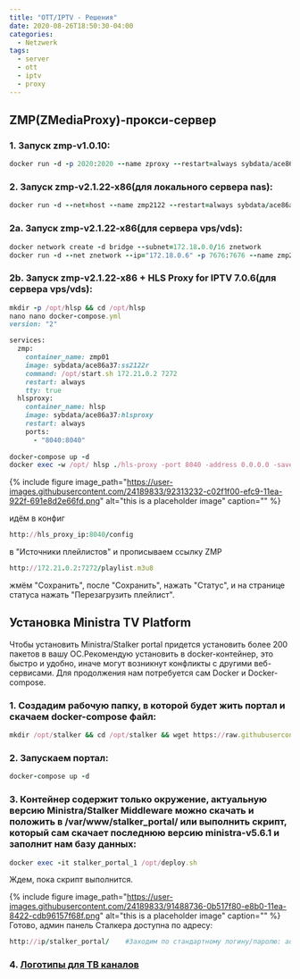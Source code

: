 ```yaml
---
title: "OTT/IPTV - Решения"
date: 2020-08-26T18:50:30-04:00
categories:
  - Netzwerk
tags:
  - server
  - ott
  - iptv
  - proxy
---
```


## ZMP(ZMediaProxy)-прокси-сервер

### 1. Запуск zmp-v1.0.10:
```ruby
docker run -d -p 2020:2020 --name zproxy --restart=always sybdata/ace86a37:zproxy 
```
### 2. Запуск zmp-v2.1.22-x86(для локального сервера nas):
```ruby
docker run -d --net=host --name zmp2122 --restart=always sybdata/ace86a37:ss2122r sh -c "/opt/start.sh 192.168.0.22 7272"
```
### 2a. Запуск zmp-v2.1.22-x86(для сервера vps/vds):
```ruby
docker network create -d bridge --subnet=172.18.0.0/16 znetwork
docker run -d --net znetwork --ip="172.18.0.6" -p 7676:7676 --name zmp2122 --restart=always sybdata/ace86a37:ss2122r sh -c "/opt/start.sh 172.18.0.6 7676"
```
### 2b. Запуск zmp-v2.1.22-x86 + HLS Proxy for IPTV 7.0.6(для сервера vps/vds):
```ruby
mkdir -p /opt/hlsp && cd /opt/hlsp
nano nano docker-compose.yml
version: "2"

services:
  zmp:
    container_name: zmp01
    image: sybdata/ace86a37:ss2122r
    command: /opt/start.sh 172.21.0.2 7272
    restart: always
    tty: true
  hlsproxy:
    container_name: hlsp
    image: sybdata/ace86a37:hlsproxy
    restart: always
    ports:
      - "8040:8040"
      
docker-compose up -d
docker exec -w /opt/ hlsp ./hls-proxy -port 8040 -address 0.0.0.0 -save
```
{% include figure image_path="https://user-images.githubusercontent.com/24189833/92313232-c02f1f00-efc9-11ea-922f-691e8d2e66fd.png" alt="this is a placeholder image" caption="" %}

идём в конфиг
```ruby
http://hls_proxy_ip:8040/config
```
в "Источники плейлистов" и прописываем ссылку ZMP
```ruby
http://172.21.0.2:7272/playlist.m3u8
```
жмём "Сохранить", после "Сохранить", нажать "Статус", и на странице статуса нажать "Перезагрузить плейлист".



## Установка Ministra TV Platform

Чтобы установить Ministra/Stalker portal придется установить более 200 пакетов в вашу ОС.Рекомендую установить в docker-контейнер, это быстро и удобно, иначе могут возникнут конфликты с другими веб-сервисами.
Для продолжения нам потребуется сам Docker и Docker-compose.
### 1. Создадим рабочую папку, в которой будет жить портал и скачаем docker-compose файл:
```ruby
mkdir /opt/stalker && cd /opt/stalker && wget https://raw.githubusercontent.com/sybdata/Ministra/master/docker/docker-compose.yml
```
### 2. Запускаем портал:
```ruby
docker-compose up -d
```
### 3. Контейнер содержит только окружение, актуальную версию Ministra/Stalker Middleware можно скачать и положить в /var/www/stalker_portal/ или выполнить скрипт, который сам скачает последнюю версию ministra-v5.6.1 и заполнит нам базу данных:
```ruby
docker exec -it stalker_portal_1 /opt/deploy.sh
```
Ждем, пока скрипт выполнится. 

{% include figure image_path="https://user-images.githubusercontent.com/24189833/91488736-0b517f80-e8b0-11ea-8422-cdb96157f68f.png" alt="this is a placeholder image" caption="" %}
Готово, админ панель Сталкера доступна по адресу:
```ruby
http://ip/stalker_portal/    #Заходим по стандартному логину/паролю: admin/1.
```
### 4. [Логотипы для ТВ каналов](https://sybdata.github.io/icon.html)
